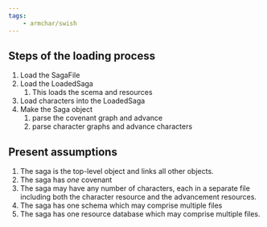 ```yaml
---
tags:
    - armchar/swish
---
```



## Steps of the loading process

1. Load the SagaFile
2. Load the LoadedSaga
	1. This loads the scema and resources
3. Load characters into the LoadedSaga
4. Make the Saga object
	1. parse the covenant graph and advance
	2. parse character graphs and advance characters

## Present assumptions

1. The saga is the top-level object and links all other objects.
2. The saga has *one* covenant
3. The saga may have any number of characters, each in a separate file including both the character resource and the advancement resources.
4. The saga has one schema which may comprise multiple files
5. The saga has one resource database which may comprise multiple files.
